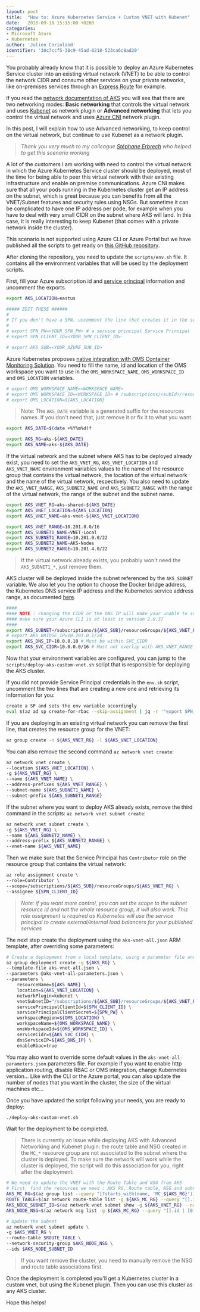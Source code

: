```yaml
---
layout: post
title:  "How to: Azure Kubernetes Service + Custom VNET with Kubenet"
date:   2018-09-18 15:15:00 +0200
categories: 
- Microsoft Azure
- Kubernetes
author: 'Julien Corioland'
identifier: '30c7ccf5-38c9-45ad-8218-523ca6c8ad20'
---
```


You probably already know that it is possible to deploy an Azure Kubernetes Service cluster into an existing virtual network (VNET) to be able to control the network CIDR and consume other services on your private networks, like on-premises services through an [Express Route](https://azure.microsoft.com/en-us/services/expressroute/) for example.

If you read the [network documentation of AKS](https://docs.microsoft.com/en-us/azure/aks/networking-overview) you will see that there are two networking modes: **Basic networking** that controls the virtual network and uses [Kubenet](https://kubernetes.io/docs/concepts/extend-kubernetes/compute-storage-net/network-plugins/#kubenet) as network plugin or **Advanced networking** that lets you control the virtual network and uses [Azure CNI](https://github.com/Azure/azure-container-networking/blob/master/docs/cni.md) network plugin.

In this post, I will explain how to use Advanced networking, to keep control on the virtual network, but continue to use Kubenet as a network plugin.

> *Thank you very much to my colleague [Stéphane Erbrech](https://twitter.com/serbrech) who helped to get this scenario working*

<!--more-->

A lot of the customers I am working with need to control the virtual network in which the Azure Kubernetes Service cluster should be deployed, most of the time for being able to peer this virtual network with their existing infrastructure and enable on premise communications. Azure CNI makes sure that all your pods running in the Kubernetes cluster get an IP address on the subnet, which is great because you can benefits from all the VNET/Subnet features and security rules using NSGs. But sometime it can be complicated to have one IP address per pode, for example when you have to deal with very small CIDR on the subnet where AKS will land. In this case, it is really interesting to keep Kubenet (that comes with a private network inside the cluster).

This scenario is not supported using Azure CLI or Azure Portal but we have published all the scripts to get ready on [this GitHub repository](https://github.com/serbrech/AKS-vnet-kubenet).

After cloning the repository, you need to update the `scripts/env.sh` file. It contains all the environment variables that will be used by the deployment scripts.

First, fill your Azure subscription id and [service principal](https://docs.microsoft.com/en-us/azure/aks/kubernetes-service-principal) information and uncomment the exports.

```bash
export AKS_LOCATION=eastus

##### EDIT THESE ######
#
# If you don't have a SPN, uncomment the line that creates it in the setup-aks-vnet.sh script
#
# export SPN_PW=<YOUR_SPN_PW> # a service principal Service Principal
# export SPN_CLIENT_ID=<YOUR_SPN_CLIENT_ID>

# export AKS_SUB=<YOUR_AZURE_SUB_ID>
```

Azure Kubernetes proposes [native integration with OMS Container Monitoring Solution](https://docs.microsoft.com/en-us/azure/monitoring/monitoring-container-health?toc=%2Fen-us%2Fazure%2Faks%2FTOC.json&bc=%2Fen-us%2Fazure%2Fbread%2Ftoc.json). You need to fill the name, id and location of the OMS workspace you want to use in the `OMS_WORKSPACE_NAME`, `OMS_WORKSPACE_ID` and `OMS_LOCATION` variables.

```bash
# export OMS_WORKSPACE_NAME=<WORKSPACE_NAME>
# export OMS_WORKSPACE_ID=<WORKSPACE_ID> # /subscriptions/<subId>/resourcegroups/<om_srg>/providers/Microsoft.OperationalInsights/workspaces/<OMS_WORKSPACE_NAME>
# export OMS_LOCATION=${AKS_LOCATION}
```

> Note: The `AKS_DATE` variable is a generated suffix for the resources names. If you don't need that, just remove it or fix it to what you want.

```bash
export AKS_DATE=$(date +%Y%m%d)f

export AKS_RG=aks-${AKS_DATE}
export AKS_NAME=aks-${AKS_DATE}
```

If the virtual network and the subnet where AKS has to be deployed already exist, you need to set the `AKS_VNET_RG`, `AKS_VNET_LOCATION` and `AKS_VNET_NAME` environment variables values to the name of the resource group that contains the virtual network, the location of the virtual network and the name of the virtual network, respectively. You also need to update the `AKS_VNET_RANGE`, `AKS_SUBNET2_NAME` and `AKS_SUBNET2_RANGE` with the range of the virtual network, the range of the subnet and the subnet name.

```bash
export AKS_VNET_RG=aks-shared-${AKS_DATE}
export AKS_VNET_LOCATION=${AKS_LOCATION}
export AKS_VNET_NAME=aks-vnet-${AKS_VNET_LOCATION}

export AKS_VNET_RANGE=10.201.0.0/16
export AKS_SUBNET1_NAME=VNET-Local
export AKS_SUBNET1_RANGE=10.201.0.0/22
export AKS_SUBNET2_NAME=AKS-Nodes
export AKS_SUBNET2_RANGE=10.201.4.0/22
```

> If the virtual network already exists, you probably won't need the `AKS_SUBNET1_*`, just remove them.

AKS cluster will be deployed inside the subnet referenced by the `AKS_SUBNET` variable. We also let you the option to choose the Docker bridge address, the Kubernetes DNS service IP address and the Kubernetes service address range, as documented [here](https://docs.microsoft.com/en-us/azure/aks/networking-overview#plan-ip-addressing-for-your-cluster).

```bash
####
#### NOTE : changing the CIDR or the DNS IP will make your unable to scale your cluster if you cli is not up to date.
#### make sure your Azure CLI is at least in version 2.0.37  
####
export AKS_SUBNET=/subscriptions/${AKS_SUB}/resourceGroups/${AKS_VNET_RG}/providers/Microsoft.Network/virtualNetworks/${AKS_VNET_NAME}/subnets/${AKS_SUBNET2_NAME}
# export AKS_BRIDGE_IP=10.201.0.1/24
export AKS_DNS_IP=10.0.0.10 # Must be within SVC_CIDR
export AKS_SVC_CIDR=10.0.0.0/16 # Must not overlap with AKS_VNET_RANGE
```

Now that your environment variables are configured, you can jump to the `scripts/deploy-aks-custom-vnet.sh` script that is responsible for deploying the AKS cluster.

If you did not provide Service Principal credentials in the `env.sh` script, uncomment the two lines that are creating a new one and retrieving its information for you:

```bash
create a SP and sets the env variable accordingly
eval $(az ad sp create-for-rbac --skip-assignment | jq -r '"export SPN_PW=\(.password) && export SPN_CLIENT_ID=\(.appId)"')
```

If you are deploying in an existing virtual network you can remove the first line, that creates the resource group for the VNET:

```bash
az group create -n ${AKS_VNET_RG} -l ${AKS_VNET_LOCATION}
```

You can also remove the second command `az network vnet create`:

```bash
az network vnet create \
--location ${AKS_VNET_LOCATION} \
-g ${AKS_VNET_RG} \
--name ${AKS_VNET_NAME} \
--address-prefixes ${AKS_VNET_RANGE} \
--subnet-name ${AKS_SUBNET1_NAME} \
--subnet-prefix ${AKS_SUBNET1_RANGE}
```

If the subnet where you want to deploy AKS already exists, remove the third command in the scripts: `az network vnet subnet create`:

```bash
az network vnet subnet create \
-g ${AKS_VNET_RG} \
--name ${AKS_SUBNET2_NAME} \
--address-prefix ${AKS_SUBNET2_RANGE} \
--vnet-name ${AKS_VNET_NAME}
```

Then we make sure that the Service Principal has `Contributor` role on the resource group that contains the virtual network:

```bash
az role assignment create \
--role=Contributor \
--scope=/subscriptions/${AKS_SUB}/resourceGroups/${AKS_VNET_RG} \
--assignee ${SPN_CLIENT_ID}
```

> *Note: if you want more control, you can set the scope to the subnet resource id and not the whole resource group, it will also work. This role assignment is required as Kubernetes will use the service principal to create external/internal load balancers for your published services*

The next step create the deployment using the `aks-vnet-all.json` ARM template, after overriding some parameters:

```bash
# Create a deployment from a local template, using a parameter file and selectively overriding key/value pairs.
az group deployment create -g ${AKS_RG} \
--template-file aks-vnet-all.json \
--parameters @aks-vnet-all-parameters.json \
--parameters \
    resourceName=${AKS_NAME} \
    location=${AKS_VNET_LOCATION} \
    networkPlugin=kubenet \
    vnetSubnetID="/subscriptions/${AKS_SUB}/resourceGroups/${AKS_VNET_RG}/providers/Microsoft.Network/virtualNetworks/${AKS_VNET_NAME}/subnets/${AKS_SUBNET2_NAME}" \
    servicePrincipalClientId=${SPN_CLIENT_ID} \
    servicePrincipalClientSecret=${SPN_PW} \
    workspaceRegion=${OMS_LOCATION} \
    workspaceName=${OMS_WORKSPACE_NAME} \
    omsWorkspaceId=${OMS_WORKSPACE_ID} \
    serviceCidr=${AKS_SVC_CIDR} \
    dnsServiceIP=${AKS_DNS_IP} \
    enableRbac=true
```

You may also want to override some default values in the `aks-vnet-all-parameters.json` parameters file. For example if you want to enable http application routing, disable RBAC or OMS integration, change Kubernetes version... Like with the CLI or the Azure portal, you can also update the number of nodes that you want in the cluster, the size of the virtual machines etc...

Once you have updated the script following your needs, you are ready to deploy:

```bash
./deploy-aks-custom-vnet.sh
```

Wait for the deployment to be completed.

> There is currently an issue while deploying AKS with Advanced Networking and Kubenet plugin: the route table and NSG created in the `MC_*` resource group are not associated to the subnet where the cluster is deployed. To make sure the network will work while the cluster is deployed, the script will do this association for you, right after the deployment:

```bash
# We need to update the VNET with the Route Table and NSG from AKS
# First, find the resources we need : AKS RG, Route table, NSG and subnet id.     
AKS_MC_RG=$(az group list --query "[?starts_with(name, 'MC_${AKS_RG}')].name | [0]" --output tsv)
ROUTE_TABLE=$(az network route-table list -g ${AKS_MC_RG} --query "[].id | [0]" -o tsv)
AKS_NODE_SUBNET_ID=$(az network vnet subnet show -g ${AKS_VNET_RG} --name ${AKS_SUBNET2_NAME} --vnet-name ${AKS_VNET_NAME} --query id -o tsv)
AKS_NODE_NSG=$(az network nsg list -g ${AKS_MC_RG} --query "[].id | [0]" -o tsv)

# Update the Subnet
az network vnet subnet update \
-g $AKS_VNET_RG \
--route-table $ROUTE_TABLE \
--network-security-group $AKS_NODE_NSG \
--ids $AKS_NODE_SUBNET_ID
```

> If you want remove the cluster, you need to manually remove the NSG and route table associations first.

Once the deployment is completed you'll get a Kubernetes cluster in a custom vnet, but using the Kubenet plugin. Then you can use this cluster as any AKS cluster.

Hope this helps!